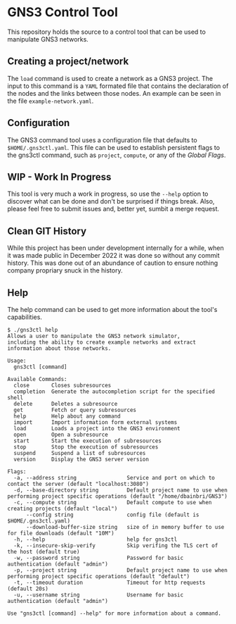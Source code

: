 # GNS3 Control Tool

This repository holds the source to a control tool that can be used to 
manipulate GNS3 networks.

## Creating a project/network

The `load` command is used to create a network as a GNS3 project. The input
to this command is a `YAML` formated file that contains the declaration of the
nodes and the links between those nodes. An example can be seen in the file
`example-network.yaml`.

## Configuration

The GNS3 command tool uses a configuration file that defaults to
`$HOME/.gns3ctl.yaml`. This file can be used to establish persistent flags
to the gns3ctl command, such as `project`, `compute`, or any of the _Global
Flags_.

## WIP - Work In Progress

This tool is very much a work in progress, so use the `--help` option to
discover what can be done and don't be surprised if things break. Also,
please feel free to submit issues and, better yet, sumbit a merge request.

## Clean GIT History

While this project has been under development internally for a while,
when it was made public in December 2022 it was done so without any
commit history. This was done out of an abundance of caution to ensure
nothing company propriary snuck in the history.

## Help

The help command can be used to get more information about the tool's
capabilities.

```
$ ./gns3ctl help
Allows a user to manipulate the GNS3 network simulator,
including the ability to create example networks and extract
information about those networks.

Usage:
  gns3ctl [command]

Available Commands:
  close       Closes subresources
  completion  Generate the autocompletion script for the specified shell
  delete      Deletes a subresource
  get         Fetch or query subresources
  help        Help about any command
  import      Import information form external systems
  load        Loads a project into the GNS3 environment
  open        Open a subresource
  start       Start the execution of subresources
  stop        Stop the execution of subresources
  suspend     Suspend a list of subresources
  version     Display the GNS3 server version

Flags:
  -a, --address string                Service and port on which to contact the server (default "localhost:3080")
  -d, --base-directory string         Default project name to use when performing project specific operations (default "/home/dbainbri/GNS3")
  -c, --compute string                Default compute to use when creating projects (default "local")
      --config string                 config file (default is $HOME/.gns3ctl.yaml)
      --download-buffer-size string   size of in memory buffer to use for file downloads (default "10M")
  -h, --help                          help for gns3ctl
  -k, --insecure-skip-verify          Skip verifing the TLS cert of the host (default true)
  -w, --password string               Password for basic authentication (default "admin")
  -p, --project string                Default project name to use when performing project specific operations (default "default")
  -t, --timeout duration              Timeout for http requests (default 20s)
  -u, --username string               Username for basic authentication (default "admin")

Use "gns3ctl [command] --help" for more information about a command.
```
